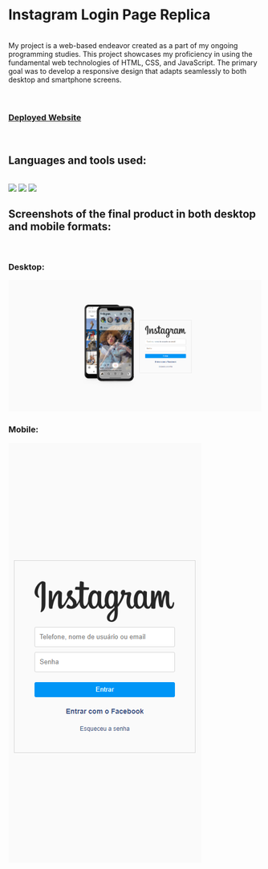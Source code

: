 # Instagram Login Page Replica
</br>
 My project is a web-based endeavor created as a part of my ongoing programming studies. This project showcases my proficiency in using the fundamental web technologies of HTML, CSS, and JavaScript. The primary goal was to develop a responsive design that adapts seamlessly to both desktop and smartphone screens. 
</br></br></br>

<h3><a href="https://lucca-sa.github.io/replica-instagram-login/">Deployed Website</a></a></h3>
</br>
<h2>Languages and tools used:</h2>
</br>
   <img src="https://img.shields.io/badge/HTML5-E34F26?style=for-the-badge&logo=html5&logoColor=white"/>
   <img src="https://img.shields.io/badge/CSS3-1572B6?style=for-the-badge&logo=css3&logoColor=white"/>
   <img src="https://img.shields.io/badge/JavaScript-F7DF1E?style=for-the-badge&logo=javascript&logoColor=black"/>

  
<h2>Screenshots of the final product in both desktop and mobile formats:</h2>
</br>
<h3>Desktop:</h3>
<img src="https://github.com/lucca-sa/replica-instagram-login/blob/main/img/view%20prints/Desktop%20view.png?raw=true" />
<h3>Mobile:</h3>
<img src="https://github.com/lucca-sa/replica-instagram-login/blob/main/img/view%20prints/Smartphone%20view.png?raw=true" />
